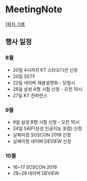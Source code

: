 # MeetingNote

[1회차 기록](https://github.com/jobhope/MeetingNote/blob/master/meetingNote/20190816_1.md)

## 행사 일정
### 8월
- 20일 4시까지 KT 스타오디션 신청
- 20일 SSTF
- 22일 네이버 채용설명회 - 당첨시
- 26일 삼성 A형 시험 신청 - 오전 10시
- 27일 KT 컨퍼런스

### 9월
- 9일 삼성 B형 시험 신청 - 오전 10시
- 24일 SAIF(삼성 인공지능 포럼) 신청
- 날짜미정 SOSCON 2019 신청
- 날짜미정 네이버 DEVIEW 신청

### 10월
- 16~17 SOSCON 2019
- 28~29 네이버 DEVIEW
